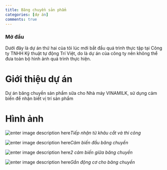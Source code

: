 ```yaml
---
title: Băng chuyền sản phẩm
categories: [dự án]
comments: true
---
```

### Mở đầu
Dưới đây là dự án thứ hai của tôi lúc mới bắt đầu quá trình thực tập tại Công ty TNHH Kỹ thuật tự động Trí Việt, do là dự án của công ty nên không thể đưa toàn bộ hình ảnh quá trình thực hiện.
# Giới thiệu dự án
Dự án băng chuyền sản phẩm sữa cho Nhà máy VINAMILK, sử dụng cảm biến để nhận biết vị trí sản phẩm
# Hình ảnh

![enter image description here](https://cdn.discordapp.com/attachments/1198300551193034894/1284081861353803786/IMG20230227090804.jpg?ex=66e555ec&is=66e4046c&hm=d8ae31b487d96ff6ff166b587bac68bfb34f6fa212d947c79abce33ebf7f773d&)*Tiếp nhận từ khâu cắt và thi công*


![enter image description here](https://cdn.discordapp.com/attachments/1198300551193034894/1284082188098342962/IMG20230302134100.jpg?ex=66e5563a&is=66e404ba&hm=d40254e691917a50904f40a0aa721070d86b4e52c8608b2c43f383973aecbb8a&)*Cảm biến đầu băng chuyền*


![enter image description here](https://cdn.discordapp.com/attachments/1198300551193034894/1284082524196180011/IMG20230302135013.jpg?ex=66e5568a&is=66e4050a&hm=6bea35aad3ad4b683b13263f4def6259d0dbfba4e1a29a158c7a72f24b7d8fca&)*2 cảm biến giữa băng chuyền*


![enter image description here](https://cdn.discordapp.com/attachments/1198300551193034894/1284082525697998909/IMG20230302140034.jpg?ex=66e5568b&is=66e4050b&hm=c48ede6779fa17955685d1f88e71b2f88b7723ae046caa3b7ba7671e172acb99&)*Gắn động cơ cho băng chuyền*
